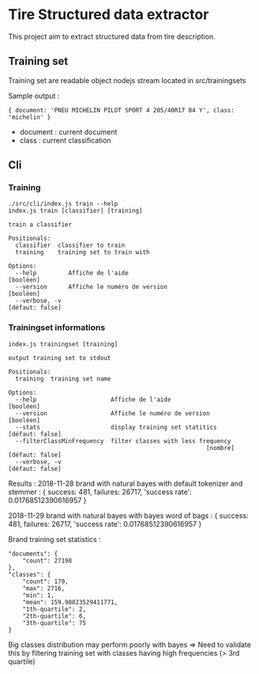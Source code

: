 # Tire Structured data extractor

This project aim to extract structured data from tire description.

## Training set

Training set are readable object nodejs stream located in src/trainingsets

Sample output :
```
{ document: 'PNEU MICHELIN PILOT SPORT 4 205/40R17 84 Y', class: 'michelin' }
```

 * document : current document
 * class : current classification


## Cli

### Training
```
./src/cli/index.js train --help
index.js train [classifier] [training]

train a classifier

Positionals:
  classifier  classifier to train
  training    training set to train with

Options:
  --help         Affiche de l'aide                                     [booléen]
  --version      Affiche le numéro de version                          [booléen]
  --verbose, -v                                                  [défaut: false]
```

### Trainingset informations
```
index.js trainingset [training]

output training set to stdout

Positionals:
  training  training set name

Options:
  --help                     Affiche de l'aide                         [booléen]
  --version                  Affiche le numéro de version              [booléen]
  --stats                    display training set statitics      [défaut: false]
  --filterClassMinFrequency  filter classes with less frequency
                                                        [nombre] [défaut: false]
  --verbose, -v                                                  [défaut: false]
```

Results :
2018-11-28 brand with natural bayes with default tokenizer and stemmer :
{ success: 481,
  failures: 26717,
  'success rate': 0.01768512390616957 }

2018-11-29 brand with natural bayes with bayes word of bags :
{ success: 481,
  failures: 26717,
  'success rate': 0.01768512390616957 }

Brand training set statistics : 
```
"documents": {
    "count": 27198
},
"classes": {
    "count": 170,
    "max": 2716,
    "min": 1,
    "mean": 159.98823529411771,
    "1th-quartile": 2,
    "2th-quartile": 6,
    "3th-quartile": 75
}    
```
Big classes distribution may perform poorly with bayes => Need to validate this by filtering training set with
classes having high frequencies (> 3rd quartile) 
